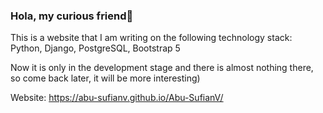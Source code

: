 ### Hola, my curious friend👋

This is a website that I am writing on the following technology stack: Python, Django, PostgreSQL, Bootstrap 5 

Now it is only in the development stage and there is almost nothing there, so come back later, it will be more interesting)

Website: https://abu-sufianv.github.io/Abu-SufianV/
<!--
**Abu-SufianV/Abu-SufianV** is a ✨ _special_ ✨ repository because its `README.md` (this file) appears on your GitHub profile.

Here are some ideas to get you started:

- 🔭 I’m currently working on ...
- 🌱 I’m currently learning ...
- 👯 I’m looking to collaborate on ...
- 🤔 I’m looking for help with ...
- 💬 Ask me about ...
- 📫 How to reach me: ...
- 😄 Pronouns: ...
- ⚡ Fun fact: ...
-->
